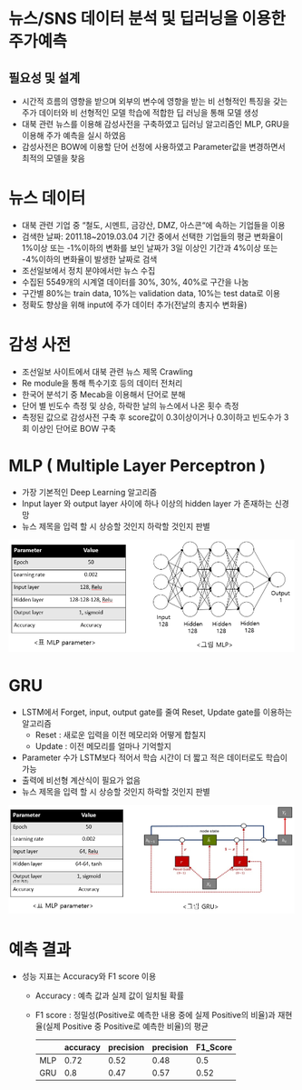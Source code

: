 # 뉴스/SNS 데이터 분석 및 딥러닝을 이용한 주가예측

## 필요성 및 설계
* 시간적 흐름의 영향을 받으며 외부의 변수에 영향을 받는 비 선형적인 특징을 갖는 주가 데이터와 비 선형적인 모델 학습에 적합한 딥 러닝을 통해 모델 생성
* 대북 관련 뉴스를 이용해 감성사전을 구축하였고 딥러닝 알고리즘인 MLP, GRU을 이용해 주가 예측을 실시 하였음
* 감성사전은 BOW에 이용할 단어 선정에 사용하였고 Parameter값을 변경하면서 최적의 모델을 찾음

# 뉴스 데이터
* 대북 관련 기업 중 “철도, 시멘트, 금강산, DMZ, 아스콘“에 속하는 기업들을 이용
* 검색한 날짜: 2011.18~2019.03.04 기간 중에서 선택한 기업들의 평균 변화율이 1%이상 또는 -1%이하의 변화를 보인 날짜가 3일 이상인 기간과 4%이상 또는 -4%이하의 변화율이 발생한 날짜로 검색
* 조선일보에서 정치 분야에서만 뉴스 수집
* 수집된 5549개의 시계열 데이터를 30%, 30%, 40%로 구간을 나눔
* 구간별 80%는 train data, 10%는 validation data, 10%는 test data로 이용
* 정확도 향상을 위해 input에 주가 데이터 추가(전날의 총지수 변화율)

# 감성 사전
* 조선일보 사이트에서  대북 관련 뉴스 제목 Crawling
* Re module을 통해 특수기호 등의 데이터 전처리
* 한국어 분석기 중 Mecab을 이용해서 단어로 분해
* 단어 별 빈도수 측정 및 상승, 하락한 날의 뉴스에서 나온 횟수 측정
* 측정된 값으로 감성사전 구축 후 score값이 0.3이상이거나 0.3이하고 빈도수가 3회 이상인 단어로 BOW 구축

# MLP ( Multiple Layer Perceptron )
* 가장 기본적인 Deep Learning 알고리즘
* Input layer 와 output layer 사이에 하나 이상의 hidden layer 가 존재하는 신경망
* 뉴스 제목을 입력 할 시 상승할 것인지 하락할 것인지 판별
<img src= https://github.com/jsr0904/Stock-Prediction/blob/main/MLP%20Model.png >

# GRU 
* LSTM에서 Forget, input, output gate를 줄여 Reset, Update gate를 이용하는 알고리즘
  - Reset : 새로운 입력을 이전 메모리와 어떻게 합칠지
  - Update : 이전 메모리를 얼마나 기억할지
* Parameter 수가 LSTM보다 적어서 학습 시간이 더 짧고 적은 데이터로도 학습이 가능
* 출력에 비선형 계산식이 필요가 없음
* 뉴스 제목을 입력 할 시 상승할 것인지 하락할 것인지 판별
<img src= https://github.com/jsr0904/Stock-Prediction/blob/main/GRU%20Model.png >

# 예측 결과
* 성능 지표는 Accuracy와 F1 score 이용
  - Accuracy : 예측 값과 실제 값이  일치될 확률
  - F1 score : 정밀성(Positive로 예측한 내용 중에 실제 Positive의 비율)과 재현율(실제 Positive 중 Positive로 예측한 비율)의 평균

      ||accuracy|precision|precision|F1_Score|
      |----|--------|---------|---------|--------|
      |MLP|0.72|0.52|0.48|0.5|
      |GRU|0.8|0.47|0.57|0.52|



